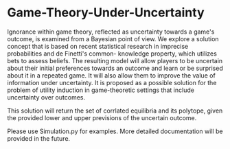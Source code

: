 # Game-Theory-Under-Uncertainty

Ignorance within game theory, reflected as uncertainty towards a game's outcome,
is examined from a Bayesian point of view. We explore a solution concept that is
based on recent statistical research in imprecise probabilities and de Finetti's common-
knowledge property, which utilizes bets to assess beliefs. The resulting model will allow
players to be uncertain about their initial preferences towards an outcome and learn
or be surprised about it in a repeated game. It will also allow them to improve the
value of information under uncertainty. It is proposed as a possible solution for the
problem of utility induction in game-theoretic settings that include uncertainty over
outcomes. 

This solution will return the set of corrlated equilibria and its polytope, given the provided lower and upper previsions of the uncertain outcome. 

Please use Simulation.py for examples. More detailed documentation will be provided in the future.
